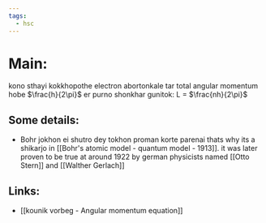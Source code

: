 ```yaml
---
tags:
  - hsc
---
```

# Main:
kono sthayi kokkhopothe electron abortonkale tar total angular momentum hobe $\frac{h}{2\pi}$ er purno shonkhar gunitok: L = $\frac{nh}{2\pi}$ 
## Some details:
- Bohr jokhon ei shutro dey tokhon proman korte parenai thats why its a shikarjo in [[Bohr's atomic model - quantum model - 1913]]. it was later proven to be true at around 1922 by german physicists named [[Otto Stern]] and [[Walther Gerlach]]
## Links:
- [[kounik vorbeg - Angular momentum equation]] 